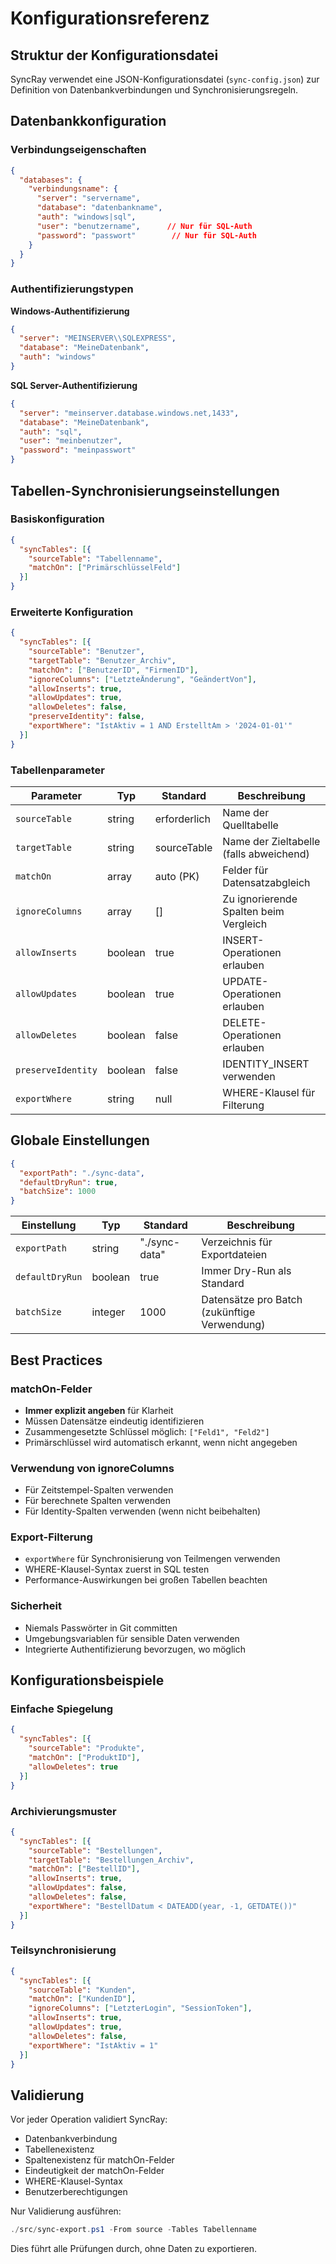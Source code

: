 # Konfigurationsreferenz

## Struktur der Konfigurationsdatei

SyncRay verwendet eine JSON-Konfigurationsdatei (`sync-config.json`) zur Definition von Datenbankverbindungen und Synchronisierungsregeln.

## Datenbankkonfiguration

### Verbindungseigenschaften

```json
{
  "databases": {
    "verbindungsname": {
      "server": "servername",
      "database": "datenbankname",
      "auth": "windows|sql",
      "user": "benutzername",      // Nur für SQL-Auth
      "password": "passwort"        // Nur für SQL-Auth
    }
  }
}
```

### Authentifizierungstypen

**Windows-Authentifizierung**
```json
{
  "server": "MEINSERVER\\SQLEXPRESS",
  "database": "MeineDatenbank",
  "auth": "windows"
}
```

**SQL Server-Authentifizierung**
```json
{
  "server": "meinserver.database.windows.net,1433",
  "database": "MeineDatenbank",
  "auth": "sql",
  "user": "meinbenutzer",
  "password": "meinpasswort"
}
```

## Tabellen-Synchronisierungseinstellungen

### Basiskonfiguration

```json
{
  "syncTables": [{
    "sourceTable": "Tabellenname",
    "matchOn": ["PrimärschlüsselFeld"]
  }]
}
```

### Erweiterte Konfiguration

```json
{
  "syncTables": [{
    "sourceTable": "Benutzer",
    "targetTable": "Benutzer_Archiv",
    "matchOn": ["BenutzerID", "FirmenID"],
    "ignoreColumns": ["LetzteÄnderung", "GeändertVon"],
    "allowInserts": true,
    "allowUpdates": true,
    "allowDeletes": false,
    "preserveIdentity": false,
    "exportWhere": "IstAktiv = 1 AND ErstelltAm > '2024-01-01'"
  }]
}
```

### Tabellenparameter

| Parameter | Typ | Standard | Beschreibung |
|-----------|-----|----------|--------------|
| `sourceTable` | string | erforderlich | Name der Quelltabelle |
| `targetTable` | string | sourceTable | Name der Zieltabelle (falls abweichend) |
| `matchOn` | array | auto (PK) | Felder für Datensatzabgleich |
| `ignoreColumns` | array | [] | Zu ignorierende Spalten beim Vergleich |
| `allowInserts` | boolean | true | INSERT-Operationen erlauben |
| `allowUpdates` | boolean | true | UPDATE-Operationen erlauben |
| `allowDeletes` | boolean | false | DELETE-Operationen erlauben |
| `preserveIdentity` | boolean | false | IDENTITY_INSERT verwenden |
| `exportWhere` | string | null | WHERE-Klausel für Filterung |

## Globale Einstellungen

```json
{
  "exportPath": "./sync-data",
  "defaultDryRun": true,
  "batchSize": 1000
}
```

| Einstellung | Typ | Standard | Beschreibung |
|-------------|-----|----------|--------------|
| `exportPath` | string | "./sync-data" | Verzeichnis für Exportdateien |
| `defaultDryRun` | boolean | true | Immer Dry-Run als Standard |
| `batchSize` | integer | 1000 | Datensätze pro Batch (zukünftige Verwendung) |

## Best Practices

### matchOn-Felder
- **Immer explizit angeben** für Klarheit
- Müssen Datensätze eindeutig identifizieren
- Zusammengesetzte Schlüssel möglich: `["Feld1", "Feld2"]`
- Primärschlüssel wird automatisch erkannt, wenn nicht angegeben

### Verwendung von ignoreColumns
- Für Zeitstempel-Spalten verwenden
- Für berechnete Spalten verwenden
- Für Identity-Spalten verwenden (wenn nicht beibehalten)

### Export-Filterung
- `exportWhere` für Synchronisierung von Teilmengen verwenden
- WHERE-Klausel-Syntax zuerst in SQL testen
- Performance-Auswirkungen bei großen Tabellen beachten

### Sicherheit
- Niemals Passwörter in Git committen
- Umgebungsvariablen für sensible Daten verwenden
- Integrierte Authentifizierung bevorzugen, wo möglich

## Konfigurationsbeispiele

### Einfache Spiegelung
```json
{
  "syncTables": [{
    "sourceTable": "Produkte",
    "matchOn": ["ProduktID"],
    "allowDeletes": true
  }]
}
```

### Archivierungsmuster
```json
{
  "syncTables": [{
    "sourceTable": "Bestellungen",
    "targetTable": "Bestellungen_Archiv",
    "matchOn": ["BestellID"],
    "allowInserts": true,
    "allowUpdates": false,
    "allowDeletes": false,
    "exportWhere": "BestellDatum < DATEADD(year, -1, GETDATE())"
  }]
}
```

### Teilsynchronisierung
```json
{
  "syncTables": [{
    "sourceTable": "Kunden",
    "matchOn": ["KundenID"],
    "ignoreColumns": ["LetzterLogin", "SessionToken"],
    "allowInserts": true,
    "allowUpdates": true,
    "allowDeletes": false,
    "exportWhere": "IstAktiv = 1"
  }]
}
```

## Validierung

Vor jeder Operation validiert SyncRay:
- Datenbankverbindung
- Tabellenexistenz
- Spaltenexistenz für matchOn-Felder
- Eindeutigkeit der matchOn-Felder
- WHERE-Klausel-Syntax
- Benutzerberechtigungen

Nur Validierung ausführen:
```powershell
./src/sync-export.ps1 -From source -Tables Tabellenname
```

Dies führt alle Prüfungen durch, ohne Daten zu exportieren.